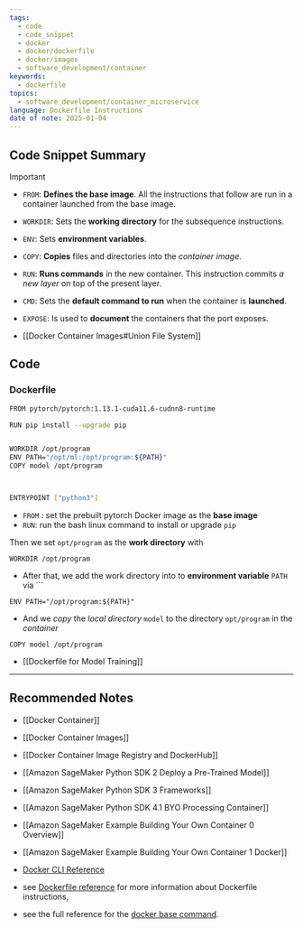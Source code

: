 ```yaml
---
tags:
  - code
  - code_snippet
  - docker
  - docker/dockerfile
  - docker/images
  - software_development/container
keywords:
  - dockerfile
topics:
  - software_development/container_microservice
language: Dockerfile Instructions
date of note: 2025-01-04
---
```


## Code Snippet Summary

>[!important]
> - `FROM`: **Defines the base image**. All the instructions that follow are run in a container launched from the base image.
>     
> - `WORKDIR`: Sets the **working directory** for the subsequence instructions.
>     
> - `ENV`: Sets **environment variables**.
>     
> - `COPY`: **Copies** files and directories into the *container image*.
>     
> - `RUN`: **Runs commands** in the new container. This instruction commits *a new layer* on top of the present layer.
>     
> - `CMD`: Sets the **default command to run** when the container is **launched**.
>     
> - `EXPOSE`: Is used to **document** the containers that the port exposes.

- [[Docker Container Images#Union File System]]


## Code

### Dockerfile

```bash
FROM pytorch/pytorch:1.13.1-cuda11.6-cudnn8-runtime

RUN pip install --upgrade pip


WORKDIR /opt/program
ENV PATH="/opt/ml:/opt/program:${PATH}"
COPY model /opt/program



ENTRYPOINT ["python3"] 
```

- `FROM` : set the prebuilt pytorch Docker image as the **base image**
- `RUN`: run the bash linux command to install or upgrade `pip`

Then we set `opt/program` as the **work directory** with 
```
WORKDIR /opt/program
```

- After that, we add the work directory into to **environment variable**  `PATH` via  ```

```
ENV PATH="/opt/program:${PATH}"
```

- And we *copy*  the *local directory* `model` to the directory `opt/program` in the *container*

```
COPY model /opt/program
```

- [[Dockerfile for Model Training]]





-----------
##  Recommended Notes

- [[Docker Container]]
- [[Docker Container Images]]
- [[Docker Container Image Registry and DockerHub]]

- [[Amazon SageMaker Python SDK 2 Deploy a Pre-Trained Model]]
- [[Amazon SageMaker Python SDK 3 Frameworks]]
- [[Amazon SageMaker Python SDK 4.1 BYO Processing Container]]
- [[Amazon SageMaker Example Building Your Own Container 0 Overview]]
- [[Amazon SageMaker Example Building Your Own Container 1 Docker]]


- [Docker CLI Reference](https://docs.docker.com/reference/cli/docker/)
- see [Dockerfile reference](https://docs.docker.com/engine/reference/builder/) for more information about Dockerfile instructions, 
- see the full reference for the [docker base command](https://docs.docker.com/engine/reference/commandline/docker/).




